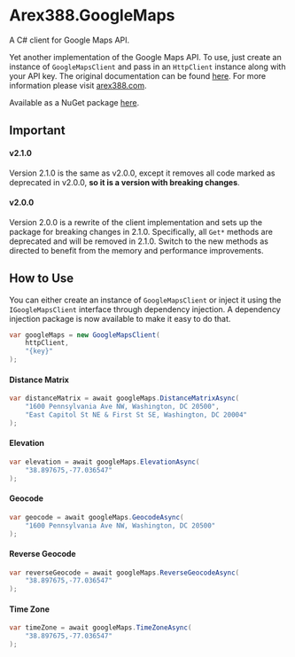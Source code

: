 ﻿# Arex388.GoogleMaps

A C# client for Google Maps API.

Yet another implementation of the Google Maps API. To use, just create an instance of `GoogleMapsClient` and pass in an `HttpClient` instance along with your API key. The original documentation can be found [here](https://developers.google.com/maps/documentation). For more information please visit [arex388.com](https://arex388.com ).

Available as a NuGet package [here](https://www.nuget.org/packages/Arex388.GoogleMaps ).



## Important



#### v2.1.0

Version 2.1.0 is the same as v2.0.0, except it removes all code marked as deprecated in v2.0.0, **so it is a version with breaking changes**.



#### v2.0.0

Version 2.0.0 is a rewrite of the client implementation and sets up the package for breaking changes in 2.1.0. Specifically, all `Get*` methods are deprecated and will be removed in 2.1.0. Switch to the new methods as directed to benefit from the memory and performance improvements.



## How to Use

You can either create an instance of `GoogleMapsClient` or inject it using the `IGoogleMapsClient` interface through dependency injection. A dependency injection package is now available to make it easy to do that.



```c#
var googleMaps = new GoogleMapsClient(
    httpClient,
    "{key}"
);
```



#### Distance Matrix

```c#
var distanceMatrix = await googleMaps.DistanceMatrixAsync(
    "1600 Pennsylvania Ave NW, Washington, DC 20500",
    "East Capitol St NE & First St SE, Washington, DC 20004"
);
```



#### Elevation

```c#
var elevation = await googleMaps.ElevationAsync(
    "38.897675,-77.036547"
);
```



#### Geocode

```c#
var geocode = await googleMaps.GeocodeAsync(
    "1600 Pennsylvania Ave NW, Washington, DC 20500"
);
```



#### Reverse Geocode

```c#
var reverseGeocode = await googleMaps.ReverseGeocodeAsync(
    "38.897675,-77.036547"
);
```



#### Time Zone

```c#
var timeZone = await googleMaps.TimeZoneAsync(
    "38.897675,-77.036547"
);
```



